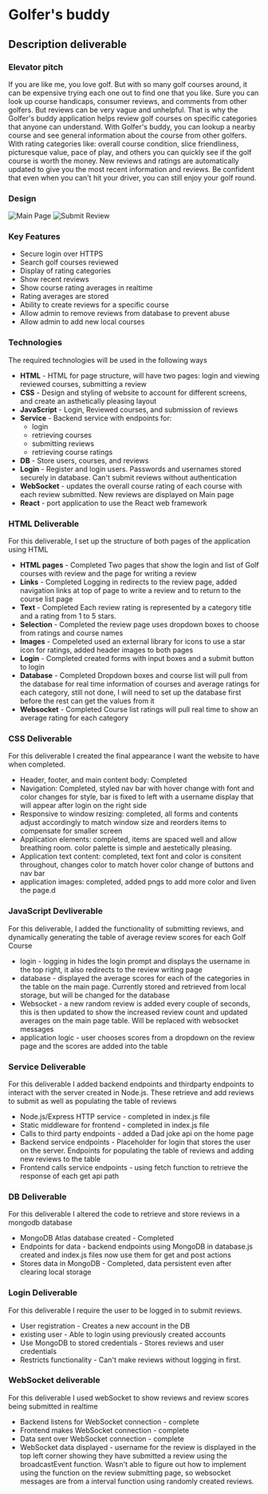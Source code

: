 # Golfer's buddy

## Description deliverable

### Elevator pitch

If you are like me, you love golf. But with so many golf courses around, it can be expensive trying each one out to find one that you like. Sure you can look up course handicaps, consumer reviews, and comments from other golfers. But reviews can be very vague and unhelpful. That is why the Golfer's buddy application helps review golf courses on specific categories that anyone can understand. With Golfer's buddy, you can lookup a nearby course and see general information about the course from other golfers. With rating categories like: overall course condition, slice friendliness, picturesque value, pace of play, and others you can quickly see if the golf course is worth the money. New reviews and ratings are automatically updated to give you the most recent information and reviews. Be confident that even when you can't hit your driver, you can still enjoy your golf round.

### Design

![Main Page](https://github.com/kdresen/CS260/blob/ac37c7ed39a22b0b6434847029346fb84bf3946a/Screenshot%202023-09-27%20151228.png)
![Submit Review](https://github.com/kdresen/CS260/blob/94d10befe09a292ca5667548969ec3df353b751b/Screenshot%202023-09-27%20151246.png)

### Key Features

- Secure login over HTTPS
- Search golf courses reviewed
- Display of rating categories
- Show recent reviews
- Show course rating averages in realtime
- Rating averages are stored
- Ability to create reviews for a specific course
- Allow admin to remove reviews from database to prevent abuse
- Allow admin to add new local courses

### Technologies

The required technologies will be used in the following ways

- **HTML** - HTML for page structure, will have two pages: login and viewing reviewed courses, submitting a review
- **CSS** - Design and styling of website to account for different screens, and create an asthetically pleasing layout
- **JavaScript** - Login, Reviewed courses, and submission of reviews
- **Service** - Backend service with endpoints for:
    - login
    - retrieving courses
    - submitting reviews
    - retrieving course ratings
- **DB** - Store users, courses, and reviews
- **Login** - Register and login users. Passwords and usernames stored securely in database. Can't submit reviews without authentication
- **WebSocket** - updates the overall course rating of each course with each review submitted. New reviews are displayed on Main page
- **React** - port application to use the React web framework


### HTML Deliverable
For this deliverable, I set up the structure of both pages of the application using HTML
- **HTML pages** - Completed Two pages that show the login and list of Golf courses with review and the page for writing a review
- **Links** - Completed Logging in redirects to the review page, added navigation links at top of page to write a review and to return to the course list page
- **Text** - Completed Each review rating is represented by a category title and a rating from 1 to 5 stars.
- **Selection** - Completed the review page uses dropdown boxes to choose from ratings and course names
- **Images** - Compeleted used an external library for icons to use a star icon for ratings, added header images to both pages
- **Login** - Completed created forms with input boxes and a submit button to login
- **Database** - Completed Dropdown boxes and course list will pull from the database for real time information of courses and average ratings for each category, still not done, I will need to set up the database first before the rest can get the values from it
- **Websocket** - Completed Course list ratings will pull real time to show an average rating for each category

### CSS Deliverable
For this deliverable I created the final appearance I want the website to have when completed.
- Header, footer, and main content body: Completed
- Navigation: Completed, styled nav bar with hover change with font and color changes for style, bar is fixed to left with a username display that will appear after login on the right side
- Responsive to window resizing: completed, all forms and contents adjust accordingly to match window size and reorders items to compensate for smaller screen
- Application elements: completed, items are spaced well and allow breathing room. color palette is simple and aestetically pleasing.
- Application text content: completed, text font and color is consitent throughout, changes color to match hover color change of buttons and nav bar
- application images: completed, added pngs to add more color and liven the page.d

 ### JavaScript Devliverable
 For this deliverable, I added the functionality of submitting reviews, and dynamically generating the table of average review scores for each Golf Course
 - login - logging in hides the login prompt and displays the username in the top right, it also redirects to the review writing page
 - database - displayed the average scores for each of the categories in the table on the main page. Currently stored and retrieved from local storage, but will be changed for the database
 - Websocket - a new random review is added every couple of seconds, this is then updated to show the increased review count and updated averages on the main page table. Will be replaced with websocket messages
 - application logic - user chooses scores from a dropdown on the review page and the scores are added into the table

### Service Deliverable
For this deliverable I added backend endpoints and thirdparty endpoints to interact with the server created in Node.js. These retrieve and add reviews to submit as well as populating the table of reviews
- Node.js/Express HTTP service - completed in index.js file
- Static middleware for frontend - completed in index.js file
- Calls to third party endpoints - added a Dad joke api on the home page
- Backend service endpoints - Placeholder for login that stores the user on the server. Endpoints for populating the table of reviews and adding new reviews to the table
- Frontend calls service endpoints - using fetch function to retrieve the response of each get api path

### DB Deliverable
For this deliverable I altered the code to retrieve and store reviews in a mongodb database
- MongoDB Atlas database created - Completed
- Endpoints for data - backend endpoints using MongoDB in database.js created and index.js files now use them for get and post actions
- Stores data in MongoDB - Completed, data persistent even after clearing local storage

### Login Deliverable
For this deliverable I require the user to be logged in to submit reviews.
- User registration - Creates a new account in the DB
- existing user - Able to login using previously created accounts
- Use MongoDB to stored credentials - Stores reviews and user credentials
- Restricts functionality - Can't make reviews without logging in first.

### WebSocket deliverable
For this deliverable I used webSocket to show reviews and review scores being submitted in realtime 
- Backend listens for WebSocket connection - complete
- Frontend makes WebSocket connection - complete
- Data sent over WebSocket connection - complete
- WebSocket data displayed - username for the review is displayed in the top left corner showing they have submitted a review using the broadcastEvent function. Wasn't able to figure out how to implement using the function on the review submitting page, so websocket messages are from a interval function using randomly created reviews.
